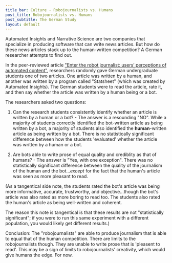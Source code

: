```yaml
---
title_bar: Culture - Robojournalists vs. Humans
post_title: Robojournalists vs. Humans
post_subtitle: The German Study
layout: default
---
```

Automated Insights and Narrative Science are two companies that specialize in producing software that can write news articles. But how do these news articles stack up to the human-written competition? A German researcher attempts to find out.

In the peer-reviewed article <a href="http://kau.diva-portal.org/smash/get/diva2:699641/FULLTEXT01.pdf">"Enter the robot journalist: users’ perceptions of automated content"</a>, researchers randomly gave German undergraduate students one of two articles. One article was written by a human, and another was written by a program called "Statsheet" (which was created by Automated Insights). The German students were to read the article, rate it, and then say whether the article was written by a human being or a bot.

The researchers asked two questions:

1) Can the research students consistently identify whether an article is written by a human or a bot? - The answer is a resounding "NO". While a majority of students correctly identified the bot-written article as being written by a bot, a majority of students also identified the **human**-written article as being written by a bot. There is no statistically significant difference between how the students 'evaluated' whether the article was written by a human or a bot.

2) Are bots able to write prose of equal quality and crediblity as that of humans? - The answer is "Yes, with one exception". There was no statistically significant difference between the quality of the journalism of the human and the bot...*except* for the fact that the human's article was seen as more pleasant to read.

(As a tangentical side note, the students rated the bot's article was being more informative, accurate, trustworthy, and objective...though the bot's article was also rated as more boring to read too. The students also rated the human's article as being well-written and coherent.

The reason this note is tangentical is that these results are not "statistically significant"; if you were to run this same experiment with a different population, you would likely get different results.)

Conclusion: The "robojournalists" are able to produce journalism that is able to equal that of the human competition. There are limits to the robojournalists though. They are unable to write prose that is 'pleasent to read'. This may be a sign of limits to robojournalists' creativity, which would give humans the edge. For now.
